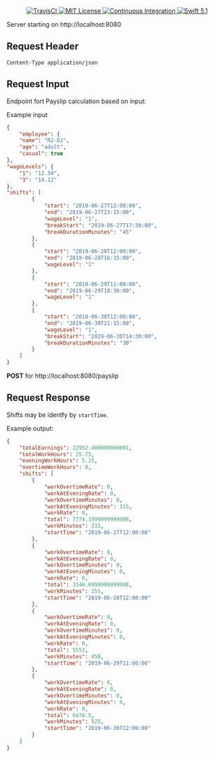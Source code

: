 <p align="center">
    <a href="https://travis-ci.com/shial4/Payslip">
        <img src="https://travis-ci.com/shial4/Payslip.svg?branch=master" alt="TravisCI" />
    </a>
    <a href="LICENSE">
        <img src="http://img.shields.io/badge/license-MIT-brightgreen.svg" alt="MIT License">
    </a>
    <a href="https://circleci.com/gh/vapor/api-template">
        <img src="https://circleci.com/gh/vapor/api-template.svg?style=shield" alt="Continuous Integration">
    </a>
    <a href="https://swift.org">
        <img src="http://img.shields.io/badge/swift-5.1-brightgreen.svg" alt="Swift 5.1">
    </a>
</p>

Server starting on http://localhost:8080

## Request Header
```
Content-Type application/json
```

## Request Input

Endpoint fort Payslip calculation based on input:

Example input
```JSON
{
    "employee": {
    "name": "R2-D2",
    "age": "adult",
    "casual": true
},
"wageLevels": {
    "1": "12.34",
    "3": "14.12"
},
"shifts": [
        {
            "start": "2019-06-27T12:00:00",
            "end": "2019-06-27T23:15:00",
            "wageLevel": "1",
            "breakStart": "2019-06-27T17:30:00",
            "breakDurationMinutes": "45"
        },
        {
            "start": "2019-06-28T12:00:00",
            "end": "2019-06-28T16:15:00",
            "wageLevel": "1"
        },
        {
            "start": "2019-06-29T11:00:00",
            "end": "2019-06-29T18:30:00",
            "wageLevel": "1"
        },
        {
            "start": "2019-06-30T12:00:00",
            "end": "2019-06-30T21:15:00",
            "wageLevel": "1",
            "breakStart": "2019-06-30T14:30:00",
            "breakDurationMinutes": "30"
        }
    ]
}
```

**POST** for http://localhost:8080/payslip

## Request Response

Shifts may be identfy by `startTime`.

Example output: 
```JSON
{
    "totalEarnings": 22952.400000000001,
    "totalWorkHours": 25.75,
    "eveningWorkHours": 5.25,
    "overtimeWorkHours": 0,
    "shifts": [
        {
            "workOvertimeRate": 0,
            "workAtEveningRate": 0,
            "workOvertimeMinutes": 0,
            "workAtEveningMinutes": 315,
            "workRate": 0,
            "total": 7774.1999999999998,
            "workMinutes": 315,
            "startTime": "2019-06-27T12:00:00"
        },
        {
            "workOvertimeRate": 0,
            "workAtEveningRate": 0,
            "workOvertimeMinutes": 0,
            "workAtEveningMinutes": 0,
            "workRate": 0,
            "total": 3146.6999999999998,
            "workMinutes": 255,
            "startTime": "2019-06-28T12:00:00"
        },
        {
            "workOvertimeRate": 0,
            "workAtEveningRate": 0,
            "workOvertimeMinutes": 0,
            "workAtEveningMinutes": 0,
            "workRate": 0,
            "total": 5553,
            "workMinutes": 450,
            "startTime": "2019-06-29T11:00:00"
        },
        {
            "workOvertimeRate": 0,
            "workAtEveningRate": 0,
            "workOvertimeMinutes": 0,
            "workAtEveningMinutes": 0,
            "workRate": 0,
            "total": 6478.5,
            "workMinutes": 525,
            "startTime": "2019-06-30T12:00:00"
        }
    ]
}
```
